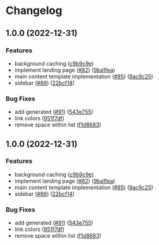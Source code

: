 # Changelog

## 1.0.0 (2022-12-31)


### Features

* background caching ([c9b9c9e](https://github.com/The-Mycelium-Network/webworkbook/commit/c9b9c9ea8288af572db8262bbb563c1aeb3c56db))
* implement landing page ([#82](https://github.com/The-Mycelium-Network/webworkbook/issues/82)) ([9ba1fea](https://github.com/The-Mycelium-Network/webworkbook/commit/9ba1fea919b462e81d5616009c9a216e32770dd2))
* main content template implementation ([#85](https://github.com/The-Mycelium-Network/webworkbook/issues/85)) ([9ac9c25](https://github.com/The-Mycelium-Network/webworkbook/commit/9ac9c25f23b56a48f41b65f4bb38049cfcfa35d0))
* sidebar ([#86](https://github.com/The-Mycelium-Network/webworkbook/issues/86)) ([22bcf14](https://github.com/The-Mycelium-Network/webworkbook/commit/22bcf140a659fa2761697ae868f0b5b21c5cee69))


### Bug Fixes

* add generated ([#91](https://github.com/The-Mycelium-Network/webworkbook/issues/91)) ([543e755](https://github.com/The-Mycelium-Network/webworkbook/commit/543e755df16c2b52a325f78510a019c55acc1cee))
* link colors ([951f7df](https://github.com/The-Mycelium-Network/webworkbook/commit/951f7df636c93d4e77174766445c520b4e446bce))
* remove space within list ([f1d8683](https://github.com/The-Mycelium-Network/webworkbook/commit/f1d86839ef561283e77deffeed6cfe74ffded5ac))

## 1.0.0 (2022-12-31)


### Features

* background caching ([c9b9c9e](https://github.com/The-Mycelium-Network/webworkbook/commit/c9b9c9ea8288af572db8262bbb563c1aeb3c56db))
* implement landing page ([#82](https://github.com/The-Mycelium-Network/webworkbook/issues/82)) ([9ba1fea](https://github.com/The-Mycelium-Network/webworkbook/commit/9ba1fea919b462e81d5616009c9a216e32770dd2))
* main content template implementation ([#85](https://github.com/The-Mycelium-Network/webworkbook/issues/85)) ([9ac9c25](https://github.com/The-Mycelium-Network/webworkbook/commit/9ac9c25f23b56a48f41b65f4bb38049cfcfa35d0))
* sidebar ([#86](https://github.com/The-Mycelium-Network/webworkbook/issues/86)) ([22bcf14](https://github.com/The-Mycelium-Network/webworkbook/commit/22bcf140a659fa2761697ae868f0b5b21c5cee69))


### Bug Fixes

* add generated ([#91](https://github.com/The-Mycelium-Network/webworkbook/issues/91)) ([543e755](https://github.com/The-Mycelium-Network/webworkbook/commit/543e755df16c2b52a325f78510a019c55acc1cee))
* link colors ([951f7df](https://github.com/The-Mycelium-Network/webworkbook/commit/951f7df636c93d4e77174766445c520b4e446bce))
* remove space within list ([f1d8683](https://github.com/The-Mycelium-Network/webworkbook/commit/f1d86839ef561283e77deffeed6cfe74ffded5ac))
